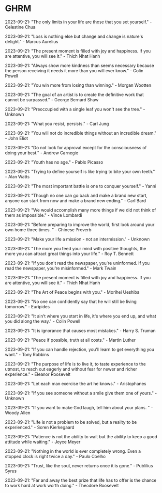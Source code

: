 # GHRM

2023-09-21: "The only limits in your life are those that you set yourself." - Celestine Chua

2023-09-21: "Loss is nothing else but change and change is nature's delight." - Marcus Aurelius

2023-09-21: "The present moment is filled with joy and happiness. If you are attentive, you will see it." - Thich Nhat Hanh

2023-09-21: "Always show more kindness than seems necessary because the person receiving it needs it more than you will ever know." - Colin Powell

2023-09-21: "You win more from losing than winning." - Morgan Wootten

2023-09-21: "The goal of an artist is to create the definitive work that cannot be surpassed." - George Bernard Shaw

2023-09-21: "Preoccupied with a single leaf you won't see the tree." - Unknown

2023-09-21: "What you resist, persists." - Carl Jung

2023-09-21: "You will not do incredible things without an incredible dream." - John Eliot

2023-09-21: "Do not look for approval except for the consciousness of doing your best." - Andrew Carnegie

2023-09-21: "Youth has no age." - Pablo Picasso

2023-09-21: "Trying to define yourself is like trying to bite your own teeth." - Alan Watts

2023-09-21: "The most important battle is one to conquer yourself." - Yanni

2023-09-21: "Though no one can go back and make a brand new start, anyone can start from now and make a brand new ending." - Carl Bard

2023-09-21: "We would accomplish many more things if we did not think of them as impossible." - Vince Lombardi

2023-09-21: "Before preparing to improve the world, first look around your own home three times. " - Chinese Proverb

2023-09-21: "Make your life a mission - not an intermission." - Unknown

2023-09-21: "The more you feed your mind with positive thoughts, the more you can attract great things into your life." - Roy T. Bennett

2023-09-21: "If you don't read the newspaper, you're uninformed. If you read the newspaper, you're misinformed." - Mark Twain

2023-09-21: "The present moment is filled with joy and happiness. If you are attentive, you will see it." - Thich Nhat Hanh

2023-09-21: "The Art of Peace begins with you." - Morihei Ueshiba

2023-09-21: "No one can confidently say that he will still be living tomorrow." - Euripides

2023-09-21: "It ain't where you start in life, it's where you end up, and what you did along the way." - Colin Powell

2023-09-21: "It is ignorance that causes most mistakes." - Harry S. Truman

2023-09-21: "Peace if possible, truth at all costs." - Martin Luther

2023-09-21: "If you can handle rejection, you'll learn to get everything you want." - Tony Robbins

2023-09-21: "The purpose of life is to live it, to taste experience to the utmost, to reach out eagerly and without fear for newer and richer experience." - Eleanor Roosevelt

2023-09-21: "Let each man exercise the art he knows." - Aristophanes

2023-09-21: "If you see someone without a smile give them one of yours." - Unknown

2023-09-21: "If you want to make God laugh, tell him about your plans. " - Woody Allen

2023-09-21: "Life is not a problem to be solved, but a reality to be experienced." - Soren Kierkegaard

2023-09-21: "Patience is not the ability to wait but the ability to keep a good attitude while waiting." - Joyce Meyer

2023-09-21: "Nothing in the world is ever completely wrong. Even a stopped clock is right twice a day." - Paulo Coelho

2023-09-21: "Trust, like the soul, never returns once it is gone." - Publilius Syrus

2023-09-21: "Far and away the best prize that life has to offer is the chance to work hard at work worth doing." - Theodore Roosevelt